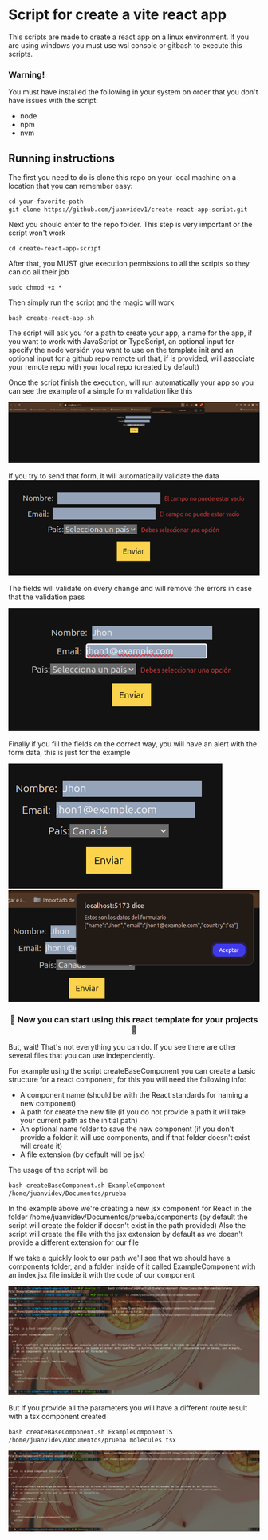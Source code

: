 # Script for create a vite react app

This scripts are made to create a react app on a linux environment. If you are using windows you must use wsl console or gitbash to execute this scripts.

### Warning!

You must have installed the following in your system on order that you don't have issues with the script:

- node
- npm
- nvm

## Running instructions

The first you need to do is clone this repo on your local machine on a location that you can remember easy:

```
cd your-favorite-path
git clone https://github.com/juanvidev1/create-react-app-script.git
```

Next you should enter to the repo folder. This step is very important or the script won't work

```
cd create-react-app-script
```

After that, you MUST give execution permissions to all the scripts so they can do all their job

```
sudo chmod +x *
```

Then simply run the script and the magic will work

```
bash create-react-app.sh
```

The script will ask you for a path to create your app, a name for the app, if you want to work with JavaScript or TypeScript, an optional input for specify the node versión you want to use on the template init and an optional input for a github repo remote url that, if is provided, will associate your remote repo with your local repo (created by default)

Once the script finish the execution, will run automatically your app so you can see the example of a simple form validation like this

![Execution example](/readmeAssets/runningExample.png)

If you try to send that form, it will automatically validate the data
![Validation error example on form submit](/readmeAssets/validationExample.png)

The fields will validate on every change and will remove the errors in case that the validation pass

![Validation error on change](/readmeAssets/validationChangeExample.png)

Finally if you fill the fields on the correct way, you will have an alert with the form data, this is just for the example

![Form ready to send](/readmeAssets/success1.png)
![Form submit success and passed validations](/readmeAssets/success2.png)

### <center>&#128640; Now you can start using this react template for your projects &#128640;</center>

But, wait! That's not everything you can do. If you see there are other several files that you can use independently.

For example using the script createBaseComponent you can create a basic structure for a react component, for this you will need the following info:

- A component name (should be with the React standards for naming a new component)
- A path for create the new file (if you do not provide a path it will take your current path as the initial path)
- An optional name folder to save the new component (if you don't provide a folder it will use components, and if that folder doesn't exist will create it)
- A file extension (by default will be jsx)

The usage of the script will be

```
bash createBaseComponent.sh ExampleComponent /home/juanvidev/Documentos/prueba
```

In the example above we're creating a new jsx component for React in the folder /home/juanvidev/Documentos/prueba/components (by default the script will create the folder if doesn't exist in the path provided)
Also the script will create the file with the jsx extension by default as we doesn't provide a different extension for our file

If we take a quickly look to our path we'll see that we should have a components folder, and a folder inside of it called ExampleComponent with an index.jsx file inside it with the code of our component

![Component creation example](/readmeAssets/componentCreateExample.png)

But if you provide all the parameters you will have a different route result with a tsx component created

```
bash createBaseComponent.sh ExampleComponentTS /home/juanvidev/Documentos/prueba molecules tsx
```

![Component creation with full parameters](/readmeAssets/componentScript.png)
